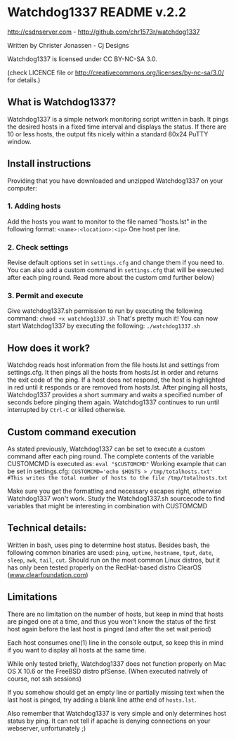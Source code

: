 Watchdog1337 README v.2.2
=========================
http://csdnserver.com - http://github.com/chr1573r/watchdog1337

Written by Christer Jonassen - Cj Designs

Watchdog1337 is licensed under CC BY-NC-SA 3.0.

(check LICENCE file or http://creativecommons.org/licenses/by-nc-sa/3.0/ for details.)

What is Watchdog1337?
---------------------

Watchdog1337 is a simple network monitoring script written in bash. 
It pings the desired hosts in a fixed time interval and displays the status. 
If there are 10 or less hosts, the output fits nicely within a standard 80x24 PuTTY window.



Install instructions
----------------------

Providing that you have downloaded and unzipped Watchdog1337 on your computer:

### 1. Adding hosts
Add the hosts you want to monitor to the file named "hosts.lst" in the following format:
`<name>:<location>:<ip>`
One host per line.


### 2. Check settings
Revise default options set in `settings.cfg` and change them if you need to.
You can also add a custom command in `settings.cfg` that will be executed after each ping round.
Read more about the custom cmd further below)

### 3. Permit and execute
Give watchdog1337.sh permission to run by executing the following command:
`chmod +x watchdog1337.sh`
That's pretty much it! You can now start Watchdog1337 by executing the following:
`./watchdog1337.sh`
 

How does it work?
-----------------

Watchdog reads host information from the file hosts.lst and settings from settings.cfg. 
It then pings all the hosts from hosts.lst in order and returns the exit code of the ping. 
If a host does not respond, the host is highlighted in red until it responds or are removed from hosts.lst. 
After pinging all hosts, Watchdog1337 provides a short summary
and waits a specified number of seconds before pinging them again. 
Watchdog1337 continues to run until interrupted by `Ctrl-C` or killed otherwise. 
 

Custom command execution
------------------------

As stated previously, Watchdog1337 can be set to execute a custom command after each ping round.
The complete contents of the variable CUSTOMCMD is executed as: `eval "$CUSTOMCMD"`
Working example that can be set in settings.cfg:
`CUSTOMCMD='echo $HOSTS > /tmp/totalhosts.txt'        #This writes the total number of hosts to the file /tmp/totalhosts.txt`

Make sure you get the formatting and necessary escapes right, otherwise Watchdog1337 won't work.
Study the Watchdog1337.sh sourcecode to find variables
that might be interesting in combination with CUSTOMCMD


Technical details:
------------------

Written in bash, uses ping to determine host status. 
Besides bash, the following common binaries are used:
`ping`, `uptime`, `hostname`, `tput`, `date`, `sleep`, `awk`, `tail`, `cut`. 
Should run on the most common Linux distros, 
but it has only been tested properly on the RedHat-based
distro ClearOS (www.clearfoundation.com)


Limitations
-----------

There are no limitation on the number of hosts, 
but keep in mind that hosts are pinged one at a time,
and thus you won't know the status of the first host again
before the last host is pinged (and after the set wait period)

Each host consumes one(1) line in the console output,
so keep this in mind if you want to display all hosts at the same time.

While only tested briefly, Watchdog1337 does not function properly on
Mac OS X 10.6 or the FreeBSD distro pfSense.
(When executed natively of course, not ssh sessions)

If you somehow should get an empty line or partially missing text
when the last host is pinged, try adding a blank line atthe end of `hosts.lst`.
 
Also remember that Watchdog1337 is very simple and only determines host status by ping. 
It can not tell if apache is denying connections on your webserver, unfortunately ;)
